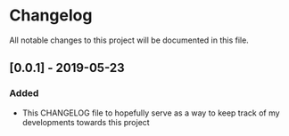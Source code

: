 # Changelog
All notable changes to this project will be documented in this file.

## [0.0.1] - 2019-05-23
### Added
- This CHANGELOG file to hopefully serve as a way to keep track of my
  developments towards this project